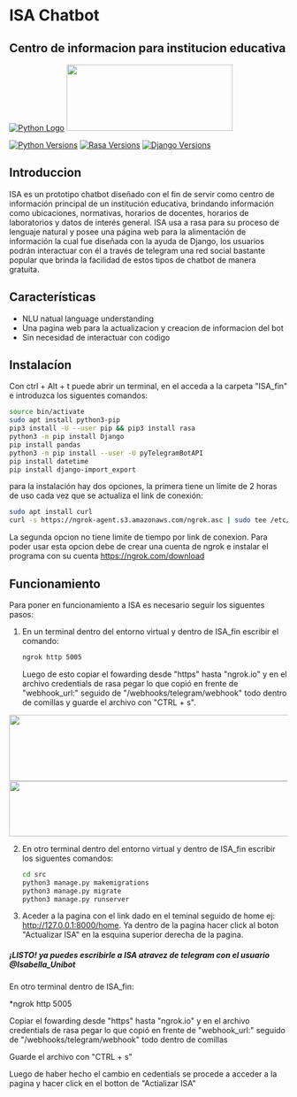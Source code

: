 
# ISA Chatbot
## Centro de informacion para institucion educativa

[![Python Logo](https://pngpress.com/wp-content/uploads/2020/03/Python-Logo-PNG-Image-120x120.png)]()
<img src="https://upload.wikimedia.org/wikipedia/commons/thumb/e/e4/Rasa_nlu_horizontal_purple.svg/2560px-Rasa_nlu_horizontal_purple.svg.png" data-canonical-src="https://gyazo.com/eb5c5741b6a9a16c692170a41a49c858.png" width="300" height="120" />




[![Python Versions](https://img.shields.io/badge/Python-3.8-green)]()
[![Rasa Versions](https://img.shields.io/badge/Rasa-2.8.1-purple)]()
[![Django Versions](https://img.shields.io/badge/Django-2.8-green)]()

## Introduccion
ISA es un prototipo chatbot diseñado con el fin de servir como centro de información principal de un institución educativa, brindando información como ubicaciones, normativas, horarios de docentes, horarios de laboratorios y datos de interés general. ISA usa a rasa para su proceso de lenguaje natural y posee una página web para la alimentación de información la cual fue diseñada con la ayuda de Django, los usuarios podrán interactuar con él a través de telegram una red social bastante popular que brinda la facilidad de estos tipos de chatbot de manera gratuita.

## Características

- NLU natual language understanding
- Una pagina web para la actualizacion y creacion de informacion del bot
- Sin necesidad de interactuar con codigo 



## Instalacíon

Con ctrl + Alt + t puede abrir un terminal, en el acceda a la carpeta "ISA_fin" e introduzca los siguentes comandos:


```sh
source bin/activate
sudo apt install python3-pip
pip3 install -U --user pip && pip3 install rasa
python3 -m pip install Django
pip install pandas
python3 -m pip install --user -U pyTelegramBotAPI
pip install datetime
pip install django-import_export
```
para la instalación hay dos opciones, la primera tiene un límite de 2 horas de uso cada vez que se actualiza el link de conexión:
```sh
sudo apt install curl
curl -s https://ngrok-agent.s3.amazonaws.com/ngrok.asc | sudo tee /etc/apt/trusted.gpg.d/ngrok.asc >/dev/null && echo "deb https://ngrok-agent.s3.amazonaws.com buster main" | sudo tee /etc/apt/sources.list.d/ngrok.list && sudo apt update && sudo apt install ngrok
```
La segunda opcion no tiene limite de tiempo por link de conexion. Para poder usar esta opcion debe de crear una cuenta de ngrok e instalar el programa con su cuenta https://ngrok.com/download

## Funcionamiento

Para poner en funcionamiento a ISA es necesario seguir los siguentes pasos:
1. En un terminal dentro del entorno virtual y dentro de ISA_fin escribir el comando:
    ```sh
    ngrok http 5005
    ```
      Luego de esto copiar el fowarding desde "https" hasta "ngrok.io" y en el archivo credentials de rasa pegar lo que copió en frente de "webhook_url:" seguido de "/webhooks/telegram/webhook" todo dentro de comillas y guarde el archivo con "CTRL + s".
      
<img src="https://media.discordapp.net/attachments/729699594643963986/931284606714523678/pantallaso_ngrok_con_borrado.png" width="700" height="120" />

<img src="https://media.discordapp.net/attachments/729699594643963986/931284606479663134/pantallaso_credentials.png" width="900" height="100" />


2. En otro terminal dentro del entorno virtual y dentro de ISA_fin escribir los siguentes comandos:
    ```sh
    cd src
    python3 manage.py makemigrations
    python3 manage.py migrate
    python3 manage.py runserver
    ```
3. Aceder a la pagina con el link dado en el teminal seguido de home ej: http://127.0.0.1:8000/home.
    Ya dentro de la pagina hacer click al boton "Actualizar ISA" en la esquina superior derecha de la pagina.

##### ¡LISTO! ya puedes escribirle a ISA atravez de telegram con el usuario @Isabella_Unibot


En otro terminal dentro de ISA_fin:

*ngrok http 5005

Copiar el fowarding desde "https" hasta "ngrok.io" y en el archivo credentials de rasa pegar lo que copió en frente de "webhook_url:" seguido de "/webhooks/telegram/webhook" todo dentro de comillas

Guarde el archivo con "CTRL + s"

Luego de haber hecho el cambio en cedentials se procede a acceder a la pagina y hacer click en el botton de "Actializar ISA"






